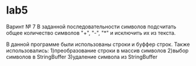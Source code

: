 # lab5

Варинт № 7
В заданной последовательности символов подсчитать общее количество
символов "+", "-", "*" и исключить их из текста.

В данной программе были использованы строки и буффер строк.
Также использовались: 
1)преобразование строки в массив символов
2)выбор символов в StringBuffer
3)удаление символа из StringBuffer
